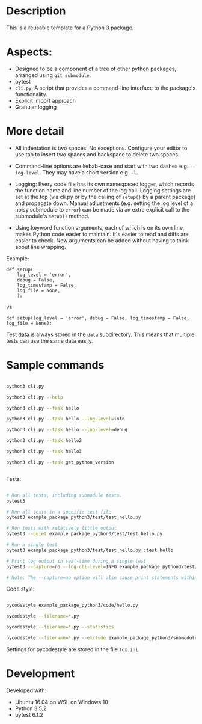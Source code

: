 # Description

This is a reusable template for a Python 3 package.



# Aspects:

- Designed to be a component of a tree of other python packages, arranged using `git submodule`.  
- pytest  
- `cli.py`: A script that provides a command-line interface to the package's functionality.  
- Explicit import approach  
- Granular logging



# More detail

- All indentation is two spaces. No exceptions. Configure your editor to use tab to insert two spaces and backspace to delete two spaces.

- Command-line options are kebab-case and start with two dashes e.g. `--log-level`. They may have a short version e.g. `-l`.

- Logging: Every code file has its own namespaced logger, which records the function name and line number of the log call. Logging settings are set at the top (via cli.py or by the calling of `setup()` by a parent package) and propagate down. Manual adjustments (e.g. setting the log level of a noisy submodule to `error`) can be made via an extra explicit call to the submodule's `setup()` method.

- Using keyword function arguments, each of which is on its own line, makes Python code easier to maintain. It's easier to read and diffs are easier to check. New arguments can be added without having to think about line wrapping.

Example:

```
def setup(
    log_level = 'error',
    debug = False,
    log_timestamp = False,
    log_file = None,
    ):
```

vs

```
def setup(log_level = 'error', debug = False, log_timestamp = False, log_file = None):
```

Test data is always stored in the `data` subdirectory. This means that multiple tests can use the same data easily.






# Sample commands


```bash

python3 cli.py

python3 cli.py --help

python3 cli.py --task hello

python3 cli.py --task hello --log-level=info

python3 cli.py --task hello --log-level=debug

python3 cli.py --task hello2

python3 cli.py --task hello3

python3 cli.py --task get_python_version



```


Tests:

```bash

# Run all tests, including submodule tests.
pytest3

# Run all tests in a specific test file
pytest3 example_package_python3/test/test_hello.py

# Run tests with relatively little output
pytest3 --quiet example_package_python3/test/test_hello.py

# Run a single test
pytest3 example_package_python3/test/test_hello.py::test_hello

# Print log output in real-time during a single test
pytest3 --capture=no --log-cli-level=INFO example_package_python3/test/test_hello.py::test_hello

# Note: The --capture=no option will also cause print statements within the test code to produce output.

```



Code style:


```bash

pycodestyle example_package_python3/code/hello.py

pycodestyle --filename=*.py

pycodestyle --filename=*.py --statistics

pycodestyle --filename=*.py --exclude example_package_python3/submodules

```

Settings for pycodestyle are stored in the file `tox.ini`.




# Development

Developed with:
- Ubuntu 16.04 on WSL on Windows 10
- Python 3.5.2
- pytest 6.1.2






